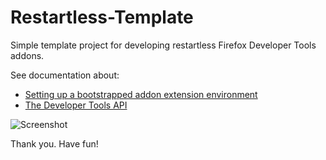 Restartless-Template
===

Simple template project for developing restartless Firefox Developer Tools addons.

See documentation about:
* [Setting up a bootstrapped addon extension environment](https://developer.mozilla.org/en-US/docs/Setting_up_extension_development_environment#Firefox_extension_proxy_file)
* [The Developer Tools API](https://developer.mozilla.org/en-US/docs/Tools/DevToolsAPI)

![Screenshot](https://dl.dropboxusercontent.com/u/2388316/screenshots/firefox-restartless-addon.png)

Thank you. Have fun!

